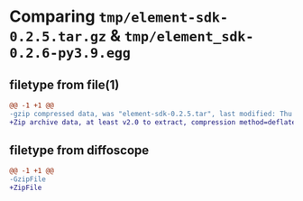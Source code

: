 # Comparing `tmp/element-sdk-0.2.5.tar.gz` & `tmp/element_sdk-0.2.6-py3.9.egg`

## filetype from file(1)

```diff
@@ -1 +1 @@
-gzip compressed data, was "element-sdk-0.2.5.tar", last modified: Thu Jul 13 14:13:44 2023, max compression
+Zip archive data, at least v2.0 to extract, compression method=deflate
```

## filetype from diffoscope

```diff
@@ -1 +1 @@
-GzipFile
+ZipFile
```

